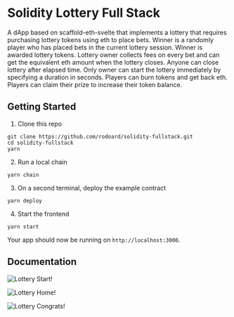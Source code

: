 # Solidity Lottery Full Stack

A dApp based on scaffold-eth-svelte that implements a lottery that requires
purchasing lottery tokens using eth
to place bets.  Winner is a randomly
player who has placed bets in the current lottery session.  Winner
is awarded lottery tokens.  Lottery
owner collects fees on every bet
and can get the equivalent eth amount
when the lottery closes.  Anyone
can close lottery after elapsed time.
Only owner can start the lottery immediately by specifying a duration 
in seconds.  Players can burn tokens
and get back eth.  Players can claim
their prize to increase their token balance. 

## Getting Started

1. Clone this repo

```
git clone https://github.com/rodoard/solidity-fullstack.git
cd solidity-fullstack
yarn
```

2. Run a local chain

```
yarn chain
```

3. On a second terminal, deploy the example contract

```
yarn deploy
```

4. Start the frontend

```
yarn start
```

Your app should now be running on `http://localhost:3000`.

## Documentation

![Lottery Start!]("./lottery-start.png")

![Lottery Home!]("./lottery-home.png")

![Lottery Congrats!]("./lottery-congrats.png")

